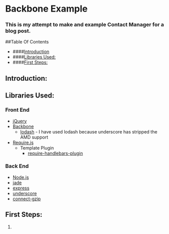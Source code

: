 Backbone Example
================

### This is my attempt to make and example Contact Manager for a blog post.

##Table Of Contents

* ####[Introduction](#introduction)
* ####[Libraries Used:](#libsused)
* ####[First Steps:](#firststeps)

<a name="introduction"> Introduction: </a>
---


<a name="libsused"> Libraries Used: </a>
---
### Front End
  - [jQuery](https://github.com/jquery/jquery)
  - [Backbone](https://github.com/documentcloud/backbone)
    - [lodash](https://github.com/bestiejs/lodash) - I have used lodash because underscore has stripped the AMD support
  - [Require.js](https://github.com/jrburke/requirejs)
    - Template Plugin
      - [require-handlebars-plugin](https://github.com/SlexAxton/require-handlebars-plugin)

### Back End
  - [Node.js](https://github.com/joyent/node)
  - [jade](https://github.com/visionmedia/jade)
  - [express](https://github.com/visionmedia/express)
  - [underscore](https://github.com/documentcloud/underscore)
  - [connect-gzip](https://github.com/nateps/connect-gzip)


<a name="firststeps"> First Steps: </a>
---

1.
